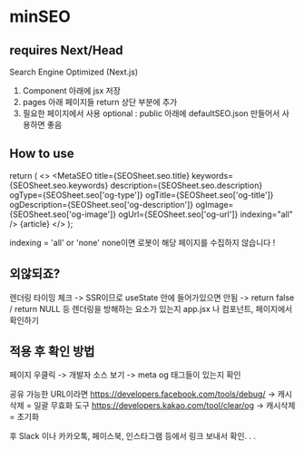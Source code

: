 # minSEO

## requires Next/Head

Search Engine Optimized (Next.js)

1. Component 아래에 jsx 저장
2. pages 아래 페이지들 return 상단 부분에 추가
3. 필요한 페이지에서 사용 
optional : public 아래에 defaultSEO.json 만들어서 사용하면 좋음

## How to use 

return (
    <>
      <MetaSEO
        title={SEOSheet.seo.title}
        keywords={SEOSheet.seo.keywords}
        description={SEOSheet.seo.description}
        ogType={SEOSheet.seo['og-type']}
        ogTitle={SEOSheet.seo['og-title']}
        ogDescription={SEOSheet.seo['og-description']}
        ogImage={SEOSheet.seo['og-image']}
        ogUrl={SEOSheet.seo['og-url']}
        indexing="all"
      />
      <Container>
        <Wrapper>
          {article}
        </Wrapper>
      </Container>
    </>
  );
  
  indexing = 'all' or 'none' 
  none이면 로봇이 해당 페이지를 수집하지 않습니다 !


## 외않되죠?

렌더링 타이밍 체크 
-> SSR이므로 useState 안에 들어가있으면 안됨
-> return false / return NULL 등 렌더링을 방해하는 요소가 있는지 app.jsx 나 컴포넌트, 페이지에서 확인하기


## 적용 후 확인 방법 

페이지 우클릭 -> 개발자 소스 보기 -> meta og 태그들이 있는지 확인 

공유 가능한 URL이라면 
https://developers.facebook.com/tools/debug/ 
-> 캐시삭제 = 일괄 무효화 도구
https://developers.kakao.com/tool/clear/og
-> 캐시삭제 = 초기화

후 Slack 이나 카카오톡, 페이스북, 인스타그램 등에서 링크 보내서 확인. . . 
